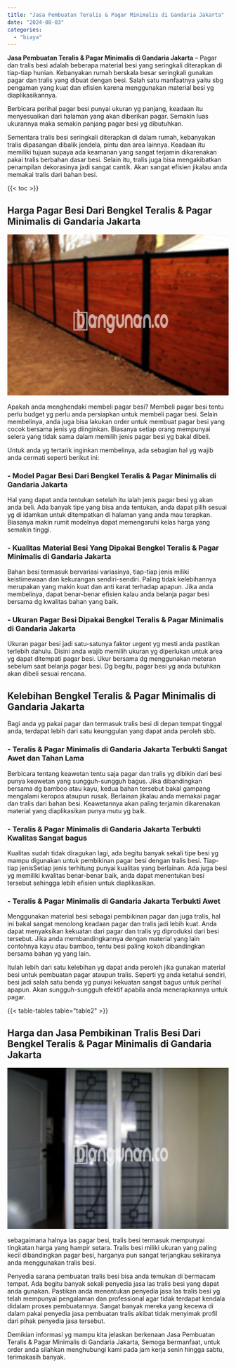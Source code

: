 ```yaml
---
title: "Jasa Pembuatan Teralis & Pagar Minimalis di Gandaria Jakarta"
date: "2024-08-03"
categories: 
  - "biaya"
---
```


**Jasa Pembuatan Teralis & Pagar Minimalis di Gandaria Jakarta** – Pagar dan tralis besi adalah beberapa material besi yang seringkali diterapkan di tiap-tiap hunian. Kebanyakan rumah berskala besar seringkali gunakan pagar dan tralis yang dibuat dengan besi. Salah satu manfaatnya yaitu sbg pengaman yang kuat dan efisien karena menggunakan material besi yg diaplikasikannya.

Berbicara perihal pagar besi punyai ukuran yg panjang, keadaan itu menyesuaikan dari halaman yang akan diberikan pagar. Semakin luas ukurannya maka semakin panjang pagar besi yg dibutuhkan.

Sementara tralis besi seringkali diterapkan di dalam rumah, kebanyakan tralis dipasangan dibalik jendela, pintu dan area lainnya. Keadaan itu memiliki tujuan supaya ada keamanan yang sangat terjamin dikarenakan pakai tralis berbahan dasar besi. Selain itu, tralis juga bisa mengakibatkan penampilan dekorasinya jadi sangat cantik. Akan sangat efisien jikalau anda memakai tralis dari bahan besi.

{{< toc >}}

## Harga Pagar Besi Dari Bengkel Teralis & Pagar Minimalis di Gandaria Jakarta

![Jasa Pembuatan Teralis & Pagar Minimalis di Gandaria Jakarta](/images/pagar-minimalis-murah-26.png)

Apakah anda menghendaki membeli pagar besi? Membeli pagar besi tentu perlu budget yg perlu anda persiapkan untuk membeli pagar besi. Selain membelinya, anda juga bisa lakukan order untuk membuat pagar besi yang cocok bersama jenis yg diinginkan. Biasanya setiap orang mempunyai selera yang tidak sama dalam memilih jenis pagar besi yg bakal dibeli.

Untuk anda yg tertarik inginkan membelinya, ada sebagian hal yg wajib anda cermati seperti berikut ini:
### \- Model Pagar Besi Dari Bengkel Teralis & Pagar Minimalis di Gandaria Jakarta

Hal yang dapat anda tentukan setelah itu ialah jenis pagar besi yg akan anda beli. Ada banyak tipe yang bisa anda tentukan, anda dapat pilih sesuai yg di idamkan untuk ditempatkan di halaman yang anda mau terapkan. Biasanya makin rumit modelnya dapat memengaruhi kelas harga yang semakin tinggi.

### \- Kualitas Material Besi Yang Dipakai Bengkel Teralis & Pagar Minimalis di Gandaria Jakarta

Bahan besi termasuk bervariasi variasinya, tiap-tiap jenis miliki keistimewaan dan kekurangan sendiri-sendiri. Paling tidak kelebihannya merupakan yang makin kuat dan anti karat terhadap apapun. Jika anda membelinya, dapat benar-benar efisien kalau anda belanja pagar besi bersama dg kwalitas bahan yang baik.

### \- Ukuran Pagar Besi Dipakai Bengkel Teralis & Pagar Minimalis di Gandaria Jakarta

Ukuran pagar besi jadi satu-satunya faktor urgent yg mesti anda pastikan terlebih dahulu. Disini anda wajib memilih ukuran yg diperlukan untuk area yg dapat ditempati pagar besi. Ukur bersama dg menggunakan meteran sebelum saat belanja pagar besi. Dg begitu, pagar besi yg anda butuhkan akan dibeli sesuai rencana.

## Kelebihan Bengkel Teralis & Pagar Minimalis di Gandaria Jakarta

Bagi anda yg pakai pagar dan termasuk tralis besi di depan tempat tinggal anda, terdapat lebih dari satu keunggulan yang dapat anda peroleh sbb.

### \- Teralis & Pagar Minimalis di Gandaria Jakarta Terbukti Sangat Awet dan Tahan Lama

Berbicara tentang keawetan tentu saja pagar dan tralis yg dibikin dari besi punya keawetan yang sungguh-sungguh bagus. Jika dibandingkan bersama dg bamboo atau kayu, kedua bahan tersebut bakal gampang mengalami keropos ataupun rusak. Berlainan jikalau anda memakai pagar dan tralis dari bahan besi. Keawetannya akan paling terjamin dikarenakan material yang diaplikasikan punya mutu yg baik.

### \- Teralis & Pagar Minimalis di Gandaria Jakarta Terbukti Kwalitas Sangat bagus

Kualitas sudah tidak diragukan lagi, ada begitu banyak sekali tipe besi yg mampu digunakan untuk pembikinan pagar besi dengan tralis besi. Tiap-tiap jenisSetiap jenis terhitung punyai kualitas yang berlainan. Ada juga besi yg memiliki kwalitas benar-benar baik, anda dapat menentukan besi tersebut sehingga lebih efisien untuk diaplikasikan.

### \- Teralis & Pagar Minimalis di Gandaria Jakarta Terbukti Awet

Menggunakan material besi sebagai pembikinan pagar dan juga tralis, hal ini bakal sangat menolong keadaan pagar dan tralis jadi lebih kuat. Anda dapat menyaksikan kekuatan dari pagar dan tralis yg diproduksi dari besi tersebut. Jika anda membandingkannya dengan material yang lain contohnya kayu atau bamboo, tentu besi paling kokoh dibandingkan bersama bahan yg yang lain.

Itulah lebih dari satu kelebihan yg dapat anda peroleh jika gunakan material besi untuk pembuatan pagar ataupun tralis. Seperti yg anda ketahui sendiri, besi jadi salah satu benda yg punyai kekuatan sangat bagus untuk perihal apapun. Akan sungguh-sungguh efektif apabila anda menerapkannya untuk pagar.

{{< table-tables table="table2" >}}

## Harga dan Jasa Pembikinan Tralis Besi Dari Bengkel Teralis & Pagar Minimalis di Gandaria Jakarta

![Jasa Pembuatan Teralis & Pagar Minimalis di Gandaria Jakarta](/images/teralis-minimalis-murah-03.png)

sebagaimana halnya las pagar besi, tralis besi termasuk mempunyai tingkatan harga yang hampir setara. Tralis besi miliki ukuran yang paling kecil dibandingkan pagar besi, harganya pun sangat terjangkau sekiranya anda menggunakan tralis besi.

Penyedia sarana pembuatan tralis besi bisa anda temukan di bermacam tempat. Ada begitu banyak sekali penyedia jasa las tralis besi yang dapat anda gunakan. Pastikan anda menentukan penyedia jasa las tralis besi yg telah mempunyai pengalaman dan professional agar tidak terdapat kendala didalam proses pembuatannya. Sangat banyak mereka yang kecewa di dalam pakai penyedia jasa pembuatan tralis akibat tidak menyimak profil dari pihak penyedia jasa tersebut.

Demikian informasi yg mampu kita jelaskan berkenaan Jasa Pembuatan Teralis & Pagar Minimalis di Gandaria Jakarta, Semoga bermanfaat, untuk order anda silahkan menghubungi kami pada jam kerja senin hingga sabtu, terimakasih banyak.

